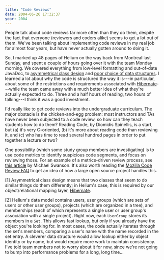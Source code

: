 ```yaml
---
title: "Code Reviews"
date: 2004-06-26 17:32:37
year: 2004
---
```

<p>People talk about code reviews far more often than they do them, despite the fact that everyone (reviewers and coders alike) seems to get a lot out of them.  We've been talking about implementing code reviews in my real job for almost four years, but have never actually gotten around to doing it.</p>

<p>So, I marked up 48 pages of Helium on the way back from Montreal last Sunday, and spent a couple of hours going over it with the team Monday morning.  We covered everything from low-level formatting and out-of-date JavaDoc, to <a href="#1">asymmetrical class design</a> and
<a href="#2">poor choice of data structures</a>.  I learned a lot about why the code is structured the way it is---in particular, about some of the restrictions and requirements associated with <a href="http://www.hibernate.org">Hibernate</a>---while the team came away with a much better idea of what they're actually expected to do.  Three and a half hours of reading, two hours of talking---I think it was a good investment.</p>

<p>I'd really like to get code reviews into the undergraduate curriculum. The major obstacle is the chicken-and-egg problem: most instructors and TAs have never been subjected to a code review, so how can they teach students how to do them? <a>Reading Code</a>, by Diomidis Spinellis, is a start, but (a) it's very C-oriented, (b) it's more about reading code than reviewing it, and (c) who has time to read several hundred pages in order to put together a lecture or two?</p>

<p>One possibility (which some study group members are investigating) is to use code metrics to identify suspicious code segments, and focus on reviewing those. For an example of a metrics-driven review process, see <a href="http://blogs.msdn.com/mswanson/articles/154460.aspx">this article</a> by Michael Swanson.  It's also worth reading the <a href="http://www.mozilla.org/hacking/code-review-faq.html">Mozilla Code Review FAQ</a> to get an idea of how a large open source project handles this.</p>

<p>[<a name="1">1</a>] Asymmetrical class design means that two classes that seem to do similar things do them differently; in Helium's case, this is required by our object/relational mapping layer, <a href="http://www.hibernate.org">Hibernate</a>.</p>

<p>[<a name="2">2</a>] Helium's data model contains users, user groups (which are sets of users or other user groups), projects (which are organized in a tree), and memberships (each of which represents a single user or user group's association with a single project). Right now, each <code>UserGroup</code> stores its members in a <code>Set</code>.  This allows fast lookup, but only if you already have the object you're looking for.  In most cases, the code actually iterates through the set's members, comparing a user's name with the name recorded in the set entry.  A cleverer data structure would allow lookup either by object identity or by name, but would require more work to maintain consistency.  I've told team members not to worry about it for now, since we're not going to bump into performance problems for a long, long time...</p>
